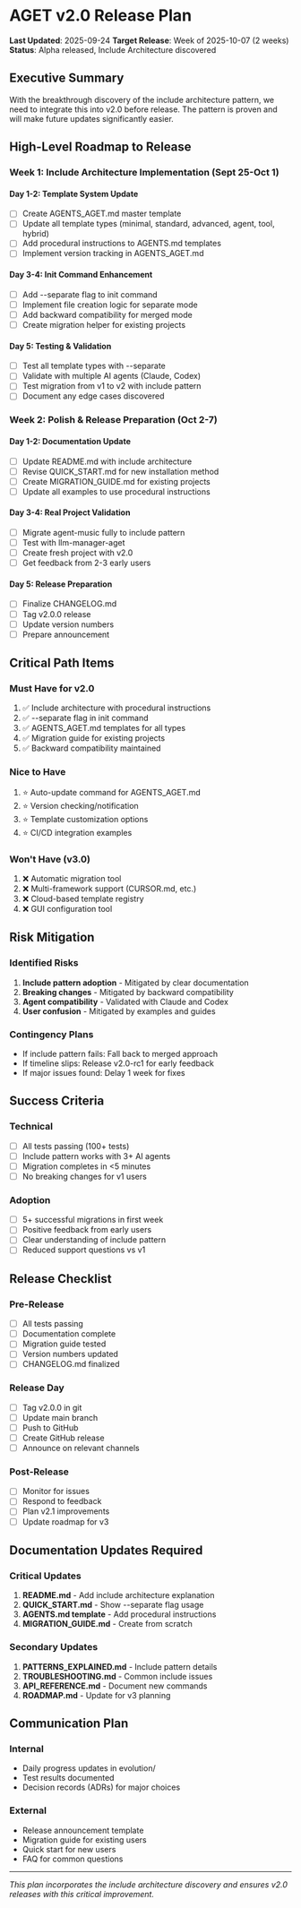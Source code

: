 # AGET v2.0 Release Plan

**Last Updated**: 2025-09-24
**Target Release**: Week of 2025-10-07 (2 weeks)
**Status**: Alpha released, Include Architecture discovered

## Executive Summary

With the breakthrough discovery of the include architecture pattern, we need to integrate this into v2.0 before release. The pattern is proven and will make future updates significantly easier.

## High-Level Roadmap to Release

### Week 1: Include Architecture Implementation (Sept 25-Oct 1)

#### Day 1-2: Template System Update
- [ ] Create AGENTS_AGET.md master template
- [ ] Update all template types (minimal, standard, advanced, agent, tool, hybrid)
- [ ] Add procedural instructions to AGENTS.md templates
- [ ] Implement version tracking in AGENTS_AGET.md

#### Day 3-4: Init Command Enhancement
- [ ] Add --separate flag to init command
- [ ] Implement file creation logic for separate mode
- [ ] Add backward compatibility for merged mode
- [ ] Create migration helper for existing projects

#### Day 5: Testing & Validation
- [ ] Test all template types with --separate
- [ ] Validate with multiple AI agents (Claude, Codex)
- [ ] Test migration from v1 to v2 with include pattern
- [ ] Document any edge cases discovered

### Week 2: Polish & Release Preparation (Oct 2-7)

#### Day 1-2: Documentation Update
- [ ] Update README.md with include architecture
- [ ] Revise QUICK_START.md for new installation method
- [ ] Create MIGRATION_GUIDE.md for existing projects
- [ ] Update all examples to use procedural instructions

#### Day 3-4: Real Project Validation
- [ ] Migrate agent-music fully to include pattern
- [ ] Test with llm-manager-aget
- [ ] Create fresh project with v2.0
- [ ] Get feedback from 2-3 early users

#### Day 5: Release Preparation
- [ ] Finalize CHANGELOG.md
- [ ] Tag v2.0.0 release
- [ ] Update version numbers
- [ ] Prepare announcement

## Critical Path Items

### Must Have for v2.0
1. ✅ Include architecture with procedural instructions
2. ✅ --separate flag in init command
3. ✅ AGENTS_AGET.md templates for all types
4. ✅ Migration guide for existing projects
5. ✅ Backward compatibility maintained

### Nice to Have
1. ⭐ Auto-update command for AGENTS_AGET.md
2. ⭐ Version checking/notification
3. ⭐ Template customization options
4. ⭐ CI/CD integration examples

### Won't Have (v3.0)
1. ❌ Automatic migration tool
2. ❌ Multi-framework support (CURSOR.md, etc.)
3. ❌ Cloud-based template registry
4. ❌ GUI configuration tool

## Risk Mitigation

### Identified Risks
1. **Include pattern adoption** - Mitigated by clear documentation
2. **Breaking changes** - Mitigated by backward compatibility
3. **Agent compatibility** - Validated with Claude and Codex
4. **User confusion** - Mitigated by examples and guides

### Contingency Plans
- If include pattern fails: Fall back to merged approach
- If timeline slips: Release v2.0-rc1 for early feedback
- If major issues found: Delay 1 week for fixes

## Success Criteria

### Technical
- [ ] All tests passing (100+ tests)
- [ ] Include pattern works with 3+ AI agents
- [ ] Migration completes in <5 minutes
- [ ] No breaking changes for v1 users

### Adoption
- [ ] 5+ successful migrations in first week
- [ ] Positive feedback from early users
- [ ] Clear understanding of include pattern
- [ ] Reduced support questions vs v1

## Release Checklist

### Pre-Release
- [ ] All tests passing
- [ ] Documentation complete
- [ ] Migration guide tested
- [ ] Version numbers updated
- [ ] CHANGELOG.md finalized

### Release Day
- [ ] Tag v2.0.0 in git
- [ ] Update main branch
- [ ] Push to GitHub
- [ ] Create GitHub release
- [ ] Announce on relevant channels

### Post-Release
- [ ] Monitor for issues
- [ ] Respond to feedback
- [ ] Plan v2.1 improvements
- [ ] Update roadmap for v3

## Documentation Updates Required

### Critical Updates
1. **README.md** - Add include architecture explanation
2. **QUICK_START.md** - Show --separate flag usage
3. **AGENTS.md template** - Add procedural instructions
4. **MIGRATION_GUIDE.md** - Create from scratch

### Secondary Updates
1. **PATTERNS_EXPLAINED.md** - Include pattern details
2. **TROUBLESHOOTING.md** - Common include issues
3. **API_REFERENCE.md** - Document new commands
4. **ROADMAP.md** - Update for v3 planning

## Communication Plan

### Internal
- Daily progress updates in evolution/
- Test results documented
- Decision records (ADRs) for major choices

### External
- Release announcement template
- Migration guide for existing users
- Quick start for new users
- FAQ for common questions

---
*This plan incorporates the include architecture discovery and ensures v2.0 releases with this critical improvement.*